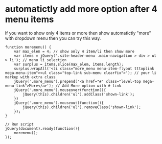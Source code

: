 # automatictly add more option after 4 menu items
If you want to show only 4 items or more then show automatictly "more" with dropdown menu then you can try this way. 

```
function moremenu() {    
    var max_elem = 4; // show only 4 item/li then show more
    var items = jQuery('.site-header-menu .main-navigation > div > ul > li'); // menu li selection
    var surplus = items.slice(max_elem, items.length);
    surplus.wrapAll('<li class="more_menu menu-item-flyout tttoplink mega-menu-item"><ul class="top-link sub-menu clearfix">'); // your li markup with extra class
    jQuery('.more_menu').prepend('<a href="#" class="level-top mega-menu-link">More</a>'); // Add More option with # link
    jQuery('.more_menu').mouseover(function(){
        jQuery(this).children('ul').addClass('shown-link');
    })
    jQuery('.more_menu').mouseout(function(){
        jQuery(this).children('ul').removeClass('shown-link');
    });
}

// Run script
jQuery(document).ready(function(){
    moremenu();
});
```

